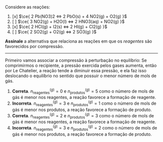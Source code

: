 Considere as reações:

1. [x] $\ce{ 2 Pb(NO3)2 <=> 2 PbO(s) + 4 NO2(g) + O2(g) }$
2. [ ] $\ce{ 3 NO2(g) + H2O(l) <=> 2 HNO3(aq) + NO2(g) }$
3. [x] $\ce{ 2 HCl(g) + I2(s) <=> 2 HI(g) + Cl2(g) }$
4. [ ] $\ce{ 2 SO2(g) + O2(g) <=> 2 SO3(g) }$

**Assinale** a alternativa que relaciona as reações em que os *reagentes* são favorecidos por compressão.

---

Primeiro vamos associar a compressão à perturbação no equilíbrio: 
Se comprimirmos o recipiente, a pressão exercida pelos gases aumenta, então por Le Chatelier, a reação tende a diminuir essa pressão, e ela faz isso deslocando o equilíbrio no sentido que possuir o menor número de mols de gás.

1. **Correta**. $n^{(g)}_\text{reagentes}=0$ e $n _\text{produtos}^{(g)}=5$ como o número de mols de gás é menor nos reagentes, a reação favorece a formação de reagente.
2. **Incorreta**. $n^{(g)}_\text{reagentes}=3$ e $n _\text{produtos}^{(g)}=1$ como o número de mols de gás é menor nos produtos, a reação favorece a formação de produto.
3. **Correta**. $n^{(g)}_\text{reagentes}=2$ e $n _\text{produtos}^{(g)}=3$ como o número de mols de gás é menor nos reagentes, a reação favorece a formação de reagente.
4. **Incorreta**. $n^{(g)}_\text{reagentes}=3$ e $n _\text{produtos}^{(g)}=2$ como o número de mols de gás é menor nos produtos, a reação favorece a formação de produto.



